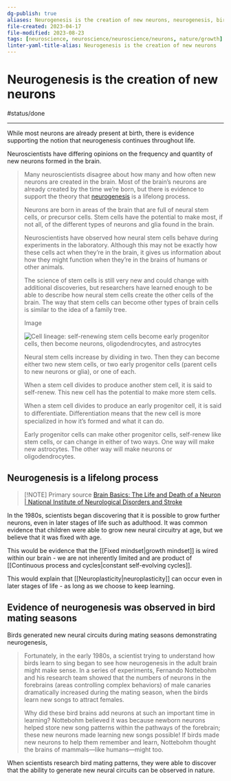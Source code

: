 ```yaml
---
dg-publish: true
aliases: Neurogenesis is the creation of new neurons, neurogenesis, birth of neurons, creation of neurons, neuron birth, creation process of new neurons, how new neurons are f ormed
file-created: 2023-04-17
file-modified: 2023-08-23
tags: [neuroscience, neuroscience/neuroscience/neurons, nature/growth]
linter-yaml-title-alias: Neurogenesis is the creation of new neurons
---
```


# Neurogenesis is the creation of new neurons

#status/done

---

While most neurons are already present at birth, there is evidence supporting the notion that neurogenesis continues throughout life.

Neuroscientists have differing opinions on the frequency and quantity of new neurons formed in the brain.

> Many neuroscientists disagree about how many and how often new neurons are created in the brain. Most of the brain’s neurons are already created by the time we’re born, but there is evidence to support the theory that [neurogenesis](https://www.ninds.nih.gov/health-information/public-education/brain-basics/brain-basics-life-and-death-neuron#neurogenesis) is a lifelong process.
>
> Neurons are born in areas of the brain that are full of neural stem cells, or precursor cells. Stem cells have the potential to make most, if not all, of the different types of neurons and glia found in the brain.
>
> Neuroscientists have observed how neural stem cells behave during experiments in the laboratory. Although this may not be exactly how these cells act when they’re in the brain, it gives us information about how they might function when they’re in the brains of humans or other animals.
>
> The science of stem cells is still very new and could change with additional discoveries, but researchers have learned enough to be able to describe how neural stem cells create the other cells of the brain. The way that stem cells can become other types of brain cells is similar to the idea of a family tree.
>
> Image
>
> ![Cell lineage: self-renewing stem cells become early progenitor cells, then become neurons, oligodendrocytes, and astrocytes](https://www.ninds.nih.gov/sites/default/files/styles/half_width_small/public/2023-03/cell%20lineage.jpg?itok=v65Wjw2A)
>
> Neural stem cells increase by dividing in two. Then they can become either two new stem cells, or two early progenitor cells (parent cells to new neurons or glia), or one of each.
>
> When a stem cell divides to produce another stem cell, it is said to self-renew. This new cell has the potential to make more stem cells.
>
> When a stem cell divides to produce an early progenitor cell, it is said to diﬀerentiate. Diﬀerentiation means that the new cell is more specialized in how it’s formed and what it can do.
>
> Early progenitor cells can make other progenitor cells, self-renew like stem cells, or can change in either of two ways. One way will make new astrocytes. The other way will make neurons or oligodendrocytes.

## Neurogenesis is a lifelong process

> [!NOTE] Primary source
> [Brain Basics: The Life and Death of a Neuron | National Institute of Neurological Disorders and Stroke](https://www.ninds.nih.gov/health-information/public-education/brain-basics/brain-basics-life-and-death-neuron#:~:text=A%20neuron%20has%20three%20basic,contains%20the%20cell's%20genetic%20material.)

In the 1980s, scientists began discovering that it is possible to grow further neurons, even in later stages of life such as adulthood. It was common evidence that children were able to grow new neural circuitry at age, but we believe that it was fixed with age.

This would be evidence that the [[Fixed mindset|growth mindset]] is wired within our brain - we are not inherently limited and are product of [[Continuous process and cycles|constant self-evolving cycles]].

This would explain that [[Neuroplasticity|neuroplasticity]] can occur even in later stages of life - as long as we choose to keep learning.

## Evidence of neurogenesis was observed in bird mating seasons

Birds generated new neural circuits during mating seasons demonstrating neurogenesis,

> Fortunately, in the early 1980s, a scientist trying to understand how birds learn to sing began to see how neurogenesis in the adult brain might make sense. In a series of experiments, Fernando Nottebohm and his research team showed that the numbers of neurons in the forebrains (areas controlling complex behaviors) of male canaries dramatically increased during the mating season, when the birds learn new songs to attract females.
>
> Why did these bird brains add neurons at such an important time in learning? Nottebohm believed it was because newborn neurons helped store new song patterns within the pathways of the forebrain; these new neurons made learning new songs possible! If birds made new neurons to help them remember and learn, Nottebohm thought the brains of mammals—like humans—might too.

When scientists research bird mating patterns, they were able to discover that the ability to generate new neural circuits can be observed in nature.
